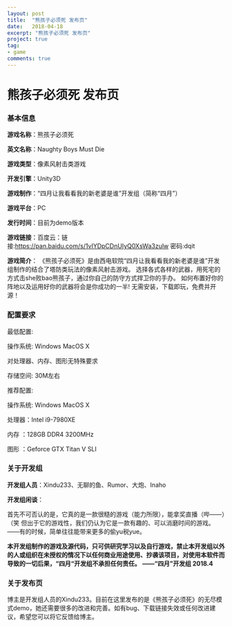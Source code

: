 ```yaml
---
layout: post
title:  "熊孩子必须死 发布页"
date:   2018-04-18
excerpt: "熊孩子必须死 发布页"
project: true
tag:
- game
comments: true
---
```

# 熊孩子必须死 发布页

### 基本信息

**游戏名称**：熊孩子必须死

**英文名称**：Naughty Boys Must Die

**游戏类型**：像素风射击类游戏

**开发引擎**：Unity3D

**游戏制作**：“四月让我看看我的新老婆是谁”开发组（简称“四月”）

**游戏平台**：PC

**发行时间**：目前为demo版本

**游戏链接**：百度云：链接:https://pan.baidu.com/s/1vIYDpCDnUIyQ0XsWa3zulw  密码:dqit

**游戏简介**：
《熊孩子必须死》是由西电软院“四月让我看看我的新老婆是谁”开发组制作的结合了塔防类玩法的像素风射击游戏。
选择各式各样的武器，用死宅的方式击she败bao熊孩子，通过你自己的防守方式捍卫你的手办。
如何布置好你的阵地以及运用好你的武器将会是你成功的一半!
无需安装，下载即玩，免费并开源！

### 配置要求

最低配置:

操作系统: Windows MacOS X

对处理器、内存、图形无特殊要求

存储空间: 30M左右

推荐配置:

操作系统: Windows MacOS X

处理器：Intel i9-7980XE

内存 ：128GB DDR4 3200MHz

图形 ：Geforce GTX Titan V SLI

### 关于开发组

**开发组人员**：Xindu233、无聊的鱼、Rumor、大炮、Inaho

**开发组闲谈**：

首先不可否认的是，它真的是一款很糙的游戏（能力所限），能拿奖直播（哔——）（笑
但出于它的游戏性，我们仍认为它是一款有趣的、可以消磨时间的游戏。
——有的时候，简单往往能带来更多的偷yu税yue。

**本开发组制作的游戏及源代码，只可供研究学习以及自行游戏，禁止本开发组以外的人或组织在未授权的情况下以任何商业用途使用、抄袭该项目，对使用本软件而导致的一切后果，“四月“开发组不承担任何责任。**
                                         **——“四月”开发组 2018.4**

### 关于发布页

博主是开发组人员的Xindu233。目前在这里发布的是《熊孩子必须死》的无尽模式demo，她还需要很多的改进和完善。如有bug、下载链接失效或任何改进建议，希望您可以将它反馈给博主。
